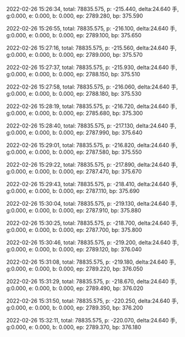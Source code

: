 2022-02-26 15:26:34, total: 78835.575, p: -215.440, delta:24.640 手, g:0.000, e: 0.000, b: 0.000, ep: 2789.280, bp: 375.590

2022-02-26 15:26:55, total: 78835.575, p: -216.100, delta:24.640 手, g:0.000, e: 0.000, b: 0.000, ep: 2789.100, bp: 375.650

2022-02-26 15:27:16, total: 78835.575, p: -215.560, delta:24.640 手, g:0.000, e: 0.000, b: 0.000, ep: 2789.000, bp: 375.570

2022-02-26 15:27:37, total: 78835.575, p: -215.930, delta:24.640 手, g:0.000, e: 0.000, b: 0.000, ep: 2788.150, bp: 375.510

2022-02-26 15:27:58, total: 78835.575, p: -216.060, delta:24.640 手, g:0.000, e: 0.000, b: 0.000, ep: 2788.180, bp: 375.530

2022-02-26 15:28:19, total: 78835.575, p: -216.720, delta:24.640 手, g:0.000, e: 0.000, b: 0.000, ep: 2785.680, bp: 375.300

2022-02-26 15:28:40, total: 78835.575, p: -217.130, delta:24.640 手, g:0.000, e: 0.000, b: 0.000, ep: 2787.990, bp: 375.640

2022-02-26 15:29:01, total: 78835.575, p: -216.820, delta:24.640 手, g:0.000, e: 0.000, b: 0.000, ep: 2787.580, bp: 375.550

2022-02-26 15:29:22, total: 78835.575, p: -217.890, delta:24.640 手, g:0.000, e: 0.000, b: 0.000, ep: 2787.470, bp: 375.670

2022-02-26 15:29:43, total: 78835.575, p: -218.410, delta:24.640 手, g:0.000, e: 0.000, b: 0.000, ep: 2787.110, bp: 375.690

2022-02-26 15:30:04, total: 78835.575, p: -219.130, delta:24.640 手, g:0.000, e: 0.000, b: 0.000, ep: 2787.910, bp: 375.880

2022-02-26 15:30:25, total: 78835.575, p: -218.700, delta:24.640 手, g:0.000, e: 0.000, b: 0.000, ep: 2787.700, bp: 375.800

2022-02-26 15:30:46, total: 78835.575, p: -219.200, delta:24.640 手, g:0.000, e: 0.000, b: 0.000, ep: 2789.120, bp: 376.040

2022-02-26 15:31:08, total: 78835.575, p: -219.180, delta:24.640 手, g:0.000, e: 0.000, b: 0.000, ep: 2789.220, bp: 376.050

2022-02-26 15:31:29, total: 78835.575, p: -218.670, delta:24.640 手, g:0.000, e: 0.000, b: 0.000, ep: 2789.490, bp: 376.020

2022-02-26 15:31:50, total: 78835.575, p: -220.250, delta:24.640 手, g:0.000, e: 0.000, b: 0.000, ep: 2789.350, bp: 376.200

2022-02-26 15:32:11, total: 78835.575, p: -220.070, delta:24.640 手, g:0.000, e: 0.000, b: 0.000, ep: 2789.370, bp: 376.180